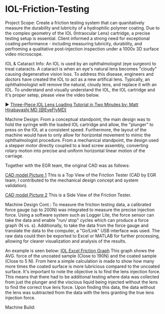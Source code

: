 # IOL-Friction-Testing
Project Scope: Create a friction testing system that can quanitatively measure the durability and lubricity of a hydrophilic polymer coating. Due to the complex geometry of the IOL (Intraocular Lens) cartridge, a precise testing setup is essential. Client informed a strong need for exceptional coating performance - including measuring lubricity, durability, and perfroming a qualitative post-injection inspection under a 1000x 3D surface video microscope. 

IOL & Cataract Info: An IOL is used by an ophthalmologist (eye surgeon) to treat cataracts. A cataract is when an eye's natural lens becomes "cloudy" causing degenerative vision loss. To address this disease, engineers and doctors have created the IOL to act as a new artifical lens. Typically, an ophthalmologist will remove the natural, cloudy lens, and replace it with an IOL. To understand and visually understand the IOL, the IOL cartridge and it's proper setep, please view the video below.

▶️ [Three-Piece IOL Lens Loading Tutorial in Two Minutes by: Matt Hirabayashi MD (@EyeFlyMD)](https://www.youtube.com/watch?v=hnIIPaW2O_Y)


Machine Design: From a conceptual standpoint, the main design was to hold the syringe with the loaded IOL cartridge and allow, the "plunger" to press on the IOL at a consistent speed. Furthermore, the layout of the machine would have to only allow for horizontal movement to mimic the ophthalmologist procedure. From a mechanical standpoint, the design used a stepper motor directly coupled to a lead screw assembly, converting rotary motion into precise and uniform horizontal linear motion of the carriage.

Together with the EGR team, the original CAD was as follows: 

[CAD model Picture 1](https://github.com/Franzvd14/IOL-Friction-Testing/blob/main/IMG_1741%20(1).jpg)
This is a Top View of the Friction Tester (CAD by EGR team; I contributed to the mechanical design concept and system validation).

[CAD model Picture 2](https://github.com/Franzvd14/IOL-Friction-Testing/blob/main/IMG_1740%20(1).jpg)
This is a Side View of the Friction Tester.

Machine Design Cont.: To measure the friction testing data, a calibrated force gauge (up to 200N) was integrated to measure the precise injection force. Using a software system such as Logger Lite, the force sensor can take the data and enable "run/ stop" cycles which can produce a force graph (N vs. s). Additionally, to take the data from the force gauge and translate the data to the computer, a "Go!Link" USB interface was used. The raw data could then be exported to Excel or MATLAB for further processing, allowing for clearer visualization and analysis of the results.

An example is seen below:
[IOL Excel Friction Graph](https://github.com/Franzvd14/IOL-Friction-Testing/blob/main/IMG_1987%20(1).jpg)
This graph shows the AVG. force of the uncoated sample (Close to 190N) and the coated sample (Close to 5 N). From here a simple calculation is made to show how many more times the coated surface is more lubricious compared to the uncoated surface. It's important to note the objective is to find the lens injection force. This means that there had to be additional testing where data was collected from just the plunger and the viscious liquid being injected without the lens to find the correct true lens force. Upon finding this data, the data without the lens was subtracted from the data with the lens granting the true lens injection force.

Machine Build: 



